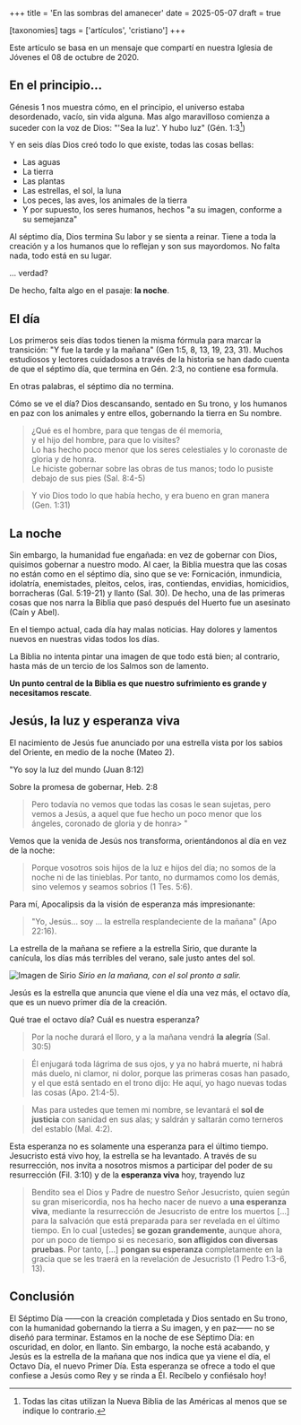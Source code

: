 +++
title = 'En las sombras del amanecer'
date = 2025-05-07
draft = true

[taxonomies]
tags = ['artículos', 'cristiano']
+++

Este artículo se basa en un mensaje que compartí en nuestra Iglesia de Jóvenes el 08 de octubre de 2020.

## En el principio...
Génesis 1 nos muestra cómo, en el principio, el universo estaba desordenado, vacío,
sin vida alguna.
Mas algo maravilloso comienza a suceder con la voz de Dios:
"'Sea la luz'.
Y hubo luz" (Gén. 1:3[^1])

Y en seis días Dios creó todo lo que existe, todas las cosas bellas:
- Las aguas
- La tierra
- Las plantas
- Las estrellas, el sol, la luna
- Los peces, las aves, los animales de la tierra
- Y por supuesto, los seres humanos, hechos
"a su imagen, conforme a su semejanza"

Al séptimo día, Dios termina Su labor y se sienta a reinar.
Tiene a toda la creación y a los humanos que lo reflejan
y son sus mayordomos.
No falta nada, todo está en su lugar.

... verdad?

De hecho, falta algo en el pasaje:
**la noche**.

## El día
Los primeros seis días todos tienen la misma fórmula para marcar la transición:
"Y fue la tarde y la mañana" (Gen 1:5, 8, 13, 19, 23, 31).
Muchos estudiosos y lectores cuidadosos a través de la historia
se han dado cuenta de que el séptimo día,
que termina en Gén. 2:3, no contiene esa formula.

En otras palabras, el séptimo día no termina.

Cómo se ve el día? 
Dios descansando, sentado en Su trono,
y los humanos en paz con los animales y entre ellos,
gobernando la tierra en Su nombre. 

> ¿Qué es el hombre, para que tengas de él memoria,<br>
> y el hijo del hombre, para que lo visites?<br>
> Lo has hecho poco menor que los seres celestiales
> y lo coronaste de gloria y de honra.<br>
> Le hiciste gobernar sobre las obras de tus manos;
> todo lo pusiste debajo de sus pies (Sal. 8:4-5)

> Y vio Dios todo lo que había hecho, y era bueno en gran manera (Gen. 1:31)

## La noche
Sin embargo, la humanidad fue engañada:
en vez de gobernar con Dios, quisimos gobernar a nuestro modo.
Al caer, la Biblia muestra que las cosas no están como en el séptimo día,
sino que se ve:
Fornicación, inmundicia, idolatría, enemistades,
pleitos, celos, iras, contiendas,
envidias, homicidios, borracheras (Gal. 5:19-21)
y llanto (Sal. 30).
De hecho, una de las primeras cosas que nos narra la Biblia
que pasó después del Huerto fue un asesinato (Caín y Abel).

En el tiempo actual,
cada día hay malas noticias.
Hay dolores y lamentos nuevos en nuestras vidas todos los días.

La Biblia no intenta pintar una imagen de que todo está bien;
al contrario, hasta más de un tercio
de los Salmos son de lamento.

**Un punto central de la Biblia es que nuestro sufrimiento es grande
y necesitamos rescate**.

## Jesús, la luz y esperanza viva
El nacimiento de Jesús fue anunciado por una estrella
vista por los sabios del Oriente, en medio de la noche (Mateo 2). 

"Yo soy la luz del mundo (Juan 8:12)

Sobre la promesa de gobernar, Heb. 2:8
> Pero todavía no vemos que todas las cosas le sean sujetas,
> pero vemos a Jesús, a aquel que fue hecho un poco menor que los ángeles,
> coronado de gloria y de honra> "

Vemos que la venida de Jesús nos transforma, orientándonos al día en vez de la noche:
> Porque vosotros sois hijos de la luz e hijos del día;
> no somos de la noche ni de las tinieblas.
> Por tanto, no durmamos como los demás,
> sino velemos y seamos sobrios (1 Tes. 5:6). 

Para mí, Apocalipsis da la visión de esperanza más impresionante:
> "Yo, Jesús… soy … la estrella resplandeciente de la mañana" (Apo 22:16).

La estrella de la mañana se refiere a la estrella Sirio,
que durante la canícula,
los días más terribles del verano,
sale justo antes del sol. 

![Imagen de Sirio](@/data/sirius.jpg)
*Sirio en la mañana, con el sol pronto a salir.*

Jesús es la estrella que anuncia que viene el día una vez más,
el octavo día, que es un nuevo primer día de la creación.

Qué trae el octavo día? Cuál es nuestra esperanza?

> Por la noche durará el lloro, y a la mañana vendrá **la alegría** (Sal. 30:5)

> Él enjugará toda lágrima de sus ojos, y ya no habrá muerte,
> ni habrá más duelo, ni clamor, ni dolor,
> porque las primeras cosas han pasado,
> y el que está sentado en el trono dijo:
> He aquí, yo hago nuevas todas las cosas (Apo. 21:4-5). 

> Mas para ustedes que temen mi nombre,
> se levantará el **sol de justicia** con sanidad en sus alas;
> y saldrán y saltarán como terneros del establo (Mal. 4:2).

Esta esperanza no es solamente una esperanza para el último tiempo.
Jesucristo está vivo hoy, la estrella se ha levantado.
A través de su resurrección, nos invita a nosotros mismos
a participar del poder de su resurrección (Fil. 3:10)
y de la **esperanza viva** hoy, trayendo luz

> Bendito sea el Dios y Padre de nuestro Señor Jesucristo,
> quien según su gran misericordia,
> nos ha hecho nacer de nuevo a **una esperanza viva**,
> mediante la resurrección de Jesucristo de entre los muertos
> \[...\]
> para la salvación que está preparada para ser revelada en el último tiempo.
> En lo cual \[ustedes\] **se gozan grandemente**, aunque ahora,
> por un poco de tiempo si es necesario, **son afligidos con diversas pruebas**.
> Por tanto, \[...\]
> **pongan su esperanza** completamente
> en la gracia que se les traerá en la revelación de Jesucristo
> (1 Pedro 1:3-6, 13).

## Conclusión
El Séptimo Día ——con la creación completada y Dios sentado en Su trono,
con la humanidad gobernando la tierra a Su imagen, y en paz——
no se diseñó para terminar.
Estamos en la noche de ese Séptimo Día: en oscuridad, en dolor, en llanto.
Sin embargo, la noche está acabando,
y Jesús es la estrella de la mañana que nos indica que ya viene el día,
el Octavo Día, el nuevo Primer Día. 
Esta esperanza se ofrece a todo
el que confiese a Jesús como Rey y se rinda a Él.
Recíbelo y confiésalo hoy!



[^1]: Todas las citas utilizan la Nueva Biblia de las Américas al menos que se indique lo contrario.

